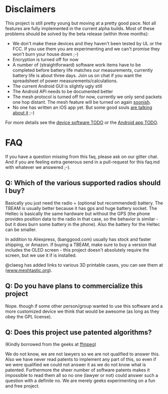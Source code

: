# Disclaimers

This project is still pretty young but moving at a pretty good pace.  Not all features are fully implemented in the current alpha builds.
Most of these problems should be solved by the beta release (within three months):

* We don't make these devices and they haven't been tested by UL or the FCC.  If you use them you are experimenting and we can't promise they won't burn your house down ;-)
* Encryption is turned off for now
* A number of (straightforward) software work items have to be completed before battery life matches our measurements, currently battery life is about three days.  Join us on chat if you want the spreadsheet of power measurements/calculations.
* The current Android GUI is slightly ugly still
* The Android API needs to be documented better
* The mesh protocol is turned off for now, currently we only send packets one hop distant.  The mesh feature will be turned on again [soonish](https://github.com/meshtastic/Meshtastic-esp32/issues/3).
* No one has written an iOS app yet.  But some good souls [are talking about it](https://github.com/meshtastic/Meshtastic-esp32/issues/14) ;-)

For more details see the [device software TODO](https://github.com/meshtastic/Meshtastic-esp32/blob/master/docs/software/TODO.md) or the [Android app TODO](https://github.com/meshtastic/Meshtastic-Android/blob/master/TODO.md).

# FAQ

If you have a question missing from this faq, please ask on our gitter chat.  And if you are feeling extra generous send in a pull-request for this faq.md with whatever we answered ;-).

## Q: Which of the various supported radios should I buy?

Basically you just need the radio + (optional but recommended) battery. The TBEAM is usually better because it has gps and huge battery socket. The Heltec is basically the same hardware but without the GPS (the phone provides position data to the radio in that case, so the behavior is similar - but it does burn some battery in the phone).  Also the battery for the Heltec can be smaller.  

In addition to Aliexpress, (banggood.com) usually has stock and faster shipping, or Amazon.  If buying a TBEAM, make sure to buy a version that includes the OLED screen - this project doesn't absolutely require the screen, but we use it if is installed.

@claesg has added links to various 3D printable cases, you can see them at (www.meshtastic.org).

## Q: Do you have plans to commercialize this project

Nope. though if some other person/group wanted to use this software and a more customized device we think that would be awesome (as long as they obey the GPL license).

## Q: Does this project use patented algorithms? 

(Kindly borrowed from the geeks at [ffmpeg](http://ffmpeg.org/legal.html))

We do not know, we are not lawyers so we are not qualified to answer this. Also we have never read patents to implement any part of this, so even if we were qualified we could not answer it as we do not know what is patented. Furthermore the sheer number of software patents makes it impossible to read them all so no one (lawyer or not) could answer such a question with a definite no.  We are merely geeks experimenting on a fun and free project.
